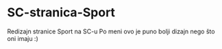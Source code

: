 # SC-stranica-Sport
Redizajn stranice Sport na SC-u
Po meni ovo je puno bolji dizajn nego što oni imaju :)
